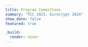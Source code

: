 ```yaml
---
title: Program Committees
summary: "TCC 2023, Eurocrypt 2024"
show_date: false
featured: true

_build:
  render: never
---
```


